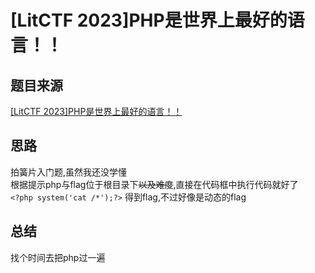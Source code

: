 # [LitCTF 2023]PHP是世界上最好的语言！！

## 题目来源

[[LitCTF 2023]PHP是世界上最好的语言！！](https://www.nssctf.cn/problem/3865)

## 思路

拍簧片入门题,虽然我还没学懂  
根据提示php与flag位于根目录下~~以及难度~~,直接在代码框中执行代码就好了  
`<?php system('cat /*');?>`
得到flag,不过好像是动态的flag

## 总结

找个时间去把php过一遍